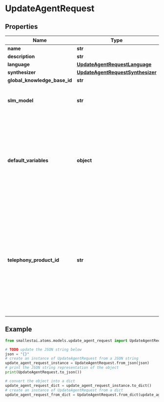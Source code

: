 # UpdateAgentRequest


## Properties

Name | Type | Description | Notes
------------ | ------------- | ------------- | -------------
**name** | **str** |  | [optional] 
**description** | **str** |  | [optional] 
**language** | [**UpdateAgentRequestLanguage**](UpdateAgentRequestLanguage.md) |  | [optional] 
**synthesizer** | [**UpdateAgentRequestSynthesizer**](UpdateAgentRequestSynthesizer.md) |  | [optional] 
**global_knowledge_base_id** | **str** |  | [optional] 
**slm_model** | **str** |  | [optional] [default to 'atoms-slm-v1']
**default_variables** | **object** | The default variables to use for the agent. These variables will be used if no variables are provided when initiating a conversation with the agent. | [optional] 
**telephony_product_id** | **str** | The telephony product ID of the agent. This is the product ID of the telephony product that will be used to make the outbound call. You can buy telephone number and assign it to the agent. | [optional] 

## Example

```python
from smallestai.atoms.models.update_agent_request import UpdateAgentRequest

# TODO update the JSON string below
json = "{}"
# create an instance of UpdateAgentRequest from a JSON string
update_agent_request_instance = UpdateAgentRequest.from_json(json)
# print the JSON string representation of the object
print(UpdateAgentRequest.to_json())

# convert the object into a dict
update_agent_request_dict = update_agent_request_instance.to_dict()
# create an instance of UpdateAgentRequest from a dict
update_agent_request_from_dict = UpdateAgentRequest.from_dict(update_agent_request_dict)
```



